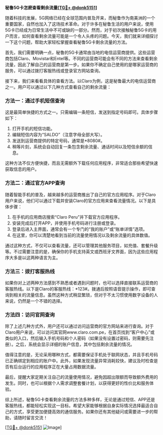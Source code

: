 **秘鲁5G卡怎麽查看剩余流量[[TG💪+ @donk5151](https://t.me/s/donk5151)]**

随着科技的发展，5G网络已经在全球范围内普及开来，而秘鲁作为南美洲的一个重要国家，自然也加入了这场技术革命。对于许多在秘鲁生活的用户来说，使用5G卡已经成为日常生活中不可或缺的一部分。然而，对于初次接触秘鲁5G卡的用户而言，如何查看剩余流量可能是一个令人头疼的问题。今天，我们就来详细探讨一下这个问题，帮助大家轻松掌握查看秘鲁5G卡剩余流量的方法。

首先，我们需要明确一点，秘鲁的5G卡通常由当地的电信运营商提供。这些运营商包括Claro、Movistar和Entel等。不同的运营商可能会有不同的方法来查看剩余流量，因此了解自己的运营商是第一步。如果你不确定自己使用的是哪家运营商的服务，可以通过拨打客服热线或登录官方网站查询。

接下来，我们来看看具体的查看方法。以Claro为例，这是秘鲁最大的电信运营商之一。用户可以通过以下几种方式查看自己的剩余流量：

### 方法一：通过手机短信查询

这是最简单快捷的方式之一。只需编辑一条短信，发送到指定号码即可。具体步骤如下：

1. 打开手机的短信功能。
2. 编辑短信内容为“SALDO”（注意字母全部大写）。
3. 发送到运营商提供的特定号码，通常是*8080#。
4. 稍等片刻，系统会自动回复一条包含剩余流量、通话时间以及短信余额的信息。

这种方法不仅方便快捷，而且无需额外下载任何应用程序，非常适合那些希望快速获取信息的用户。

### 方法二：通过官方APP查询

随着智能手机的普及，越来越多的运营商推出了自己的官方应用程序。对于Claro用户来说，他们可以通过下载并安装Claro的官方应用来查看流量情况。以下是具体步骤：

1. 在手机的应用商店搜索“Claro Peru”并下载官方应用程序。
2. 安装完成后打开APP，并使用手机号码进行注册或登录。
3. 登录后进入主界面，通常会有一个专门的“我的账户”或“账单详情”选项。
4. 在这里，你可以清楚地看到当前的流量使用情况以及剩余流量的具体数值。

通过这种方式，不仅可以查看流量，还可以管理其他服务项目，如充值、套餐升级等。不过需要注意的是，确保你的手机支持英文或西班牙文界面，因为这些应用程序大多是以这两种语言为主。

### 方法三：拨打客服热线

如果你对上述两种方法感到不熟悉或者遇到问题时，也可以选择直接联系运营商的客服热线。以下是Claro的客服热线：*123#。拨通后按照语音提示操作，即可查询到相关的流量信息。虽然这种方式稍显繁琐，但对于不太习惯使用数字设备的人来说，仍然是一个不错的选择。

### 方法四：访问官网查询

除了上述几种方式外，用户还可以通过访问运营商的官方网站来进行查询。对于Claro用户来说，可以访问其官网www.claro.com.pe，在首页找到“客户中心”或类似的入口，然后输入手机号码和个人密码（如果没有设置过密码，则需要先注册）。之后，系统会显示详细的账户信息，其中包括剩余流量的情况。

值得注意的是，无论采用哪种方式，都需要保证手机处于联网状态，并且手机号码已正确绑定到相应的账户中。此外，如果发现流量异常消耗较快，建议及时检查是否有后台运行的应用程序正在大量占用数据流量。

最后，提醒大家定期关注自己的流量使用情况，避免因超出限额而导致额外费用的发生。同时，也可以根据个人需求调整套餐计划，以获得更好的性价比和服务体验。

综上所述，秘鲁5G卡查看剩余流量的方法多种多样，无论是通过短信、APP还是客服热线，都能轻松实现这一目标。希望大家能够根据自身实际情况选择最适合自己的方式，享受更加便捷高效的通信服务。如果你还有其他疑问或需要进一步的帮助，请随时留言交流！

[[TG💪+ @donk5151](https://t.me/s/donk5151) ![Image](https://i.postimg.cc/rwNCRYN7/Snipaste-2025-04-30-17-27-05.png)]